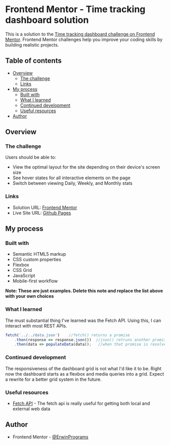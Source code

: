 # Frontend Mentor - Time tracking dashboard solution

This is a solution to the [Time tracking dashboard challenge on Frontend Mentor](https://www.frontendmentor.io/challenges/time-tracking-dashboard-UIQ7167Jw). Frontend Mentor challenges help you improve your coding skills by building realistic projects. 

## Table of contents

- [Overview](#overview)
  - [The challenge](#the-challenge)
  - [Links](#links)
- [My process](#my-process)
  - [Built with](#built-with)
  - [What I learned](#what-i-learned)
  - [Continued development](#continued-development)
  - [Useful resources](#useful-resources)
- [Author](#author)

## Overview

### The challenge

Users should be able to:

- View the optimal layout for the site depending on their device's screen size
- See hover states for all interactive elements on the page
- Switch between viewing Daily, Weekly, and Monthly stats

### Links

- Solution URL: [Frontend Mentor](https://www.frontendmentor.io/solutions/responsive-time-tracking-page-b7AakDj9O)
- Live Site URL: [Github Pages](https://erwinprograms.github.io/frontendmentor-time-tracking-dashboard/)

## My process

### Built with

- Semantic HTML5 markup
- CSS custom properties
- Flexbox
- CSS Grid
- JavaScript
- Mobile-first workflow

**Note: These are just examples. Delete this note and replace the list above with your own choices**

### What I learned

The must substantial thing I've learned was the Fetch API. Using this, I can interact with most REST APIs.

```js
fetch('../../data.json')    //fetch() returns a promise
    .then(response => response.json())  //json() retruns another promise
    .then(data => populateData(data));   //when that promise is resolved, we then handle it in this function
```

### Continued development

The responsiveness of the dashboard grid is not what I'd like it to be. Right now the dashboard starts as a flexbox and media queries into a grid. Expect a rewrite for a better grid system in the future.

### Useful resources

- [Fetch API](https://www.youtube.com/watch?v=cuEtnrL9-H0&ab_channel=WebDevSimplified) - The fetch api is really useful for getting both local and external web data

## Author

- Frontend Mentor - [@ErwinPrograms](https://www.frontendmentor.io/profile/ErwinPrograms)
